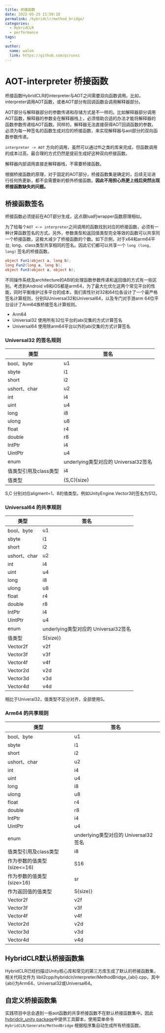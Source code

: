 ```yaml
---
title: 桥接函数
date: 2022-05-25 11:50:18
permalink: /hybridclr/method_bridge/
categories:
  - HybridCLR
  - performance
tags:
  - 
author: 
  name: walon
  link: https://github.com/pirunxi
---
```

# AOT-interpreter 桥接函数

桥接函数HybridCLR的interpreter与AOT之间需要双向函数调用。比如，interpreter调用AOT函数，或者AOT部分有回调函数会调用解释器部分。

AOT部分与解释器部分的参数传递和存储方式是不一样的。比如解释器部分调用AOT函数，解释器的参数全在解释器栈上，必须借助合适的办法才能将解释器的函数参数传递给AOT函数。同样的，解释器无法直接获得AOT回调函数的参数。必须为每一种签名的函数生成对应的桥接函数，来实现解释器与aot部分的双向函数参数传递。

`interpreter -> AOT` 方向的调用，虽然可以通过ffi之类的库来完成，但函数调用的成本过高，最合理的方式仍然是提前生成好这种双向桥接函数。

解释器内部调用直接走解释器栈，不需要桥接函数。

根据桥接函数的原理，对于固定的AOT部分，桥接函数集是确定的，后续无论进行任何热更新，都不会需要新的额外桥接函数。**因此不用担心热更上线后突然出现桥接函数缺失的问题。**

## 桥接函数签名

桥接函数必须提前在AOT部分生成，这点跟lua的wrapper函数原理相似。

为了给每个`AOT <-> interpreter`之间调用的函数找到对应的桥接函数，必须有一种计算函数签名的方式。另外，参数类型和返回值类型完全等效的函数可以共享同一个桥接函数，这极大减少了桥接函数的个数。如下示例，对于x64和arm64平台, long、class类型共享相同的签名。因此它们都可以共享一个 `long (long, long)` 签名的桥接函数。

```csharp
object Fun1(object a, long b);
long Fun2(long a, long b);
object Fun3(object a, object b);
```

不同操作系统及architecture的ABI的处理函数参数传递和返回值的方式有一些区别。考虑到Android v8和iOS都是arm64，为了最大化优化这两个常见平台的性能，同时平衡维护过多平台的成本，我们索性针对32和64位各设计了一个最严格签名计算规则，分别叫Universal32和Universal64，以及专门对手游arm 64位平台设计了Arm64族桥接签名计算规则。

- Arm64
- Universal32 使用所有32位平台的abi交集的方式计算签名
- Universal64 使用除arm64平台以外的abi交集的方式计算签名

### Universal32 的签名规则

| 类型 | 签名|
|-|-|
|bool、byte| u1|
|sbyte |i1|
|short |i2|
|ushort、char| u2|
|int |i4|
|uint |u4|
|long |i8|
|ulong |u8|
|float |r4|
|double |r8|
|IntPtr |i4|
|UintPtr |u4|
|enum |underlying类型对应的 Universal32签名|
|值类型引用及class类型 |i4|
|值类型 |{S,C}{size}|

S,C 分别对应aligment=1、8的值类型。例如UnityEngine.Vector3的签名为S12。

### Universal64 的共享规则

| 类型 | 签名|
|-|-|
|bool、byte| u1|
|sbyte |i1|
|short |i2|
|ushort、char| u2|
|int |i4|
|uint |u4|
|long |i8|
|ulong |u8|
|float |r4|
|double |r8|
|IntPtr |i4|
|UintPtr |u4|
|enum |underlying类型对应的 Universal32签名
|值类型|S{size)}|
|Vector2f|v2f|
|Vector3f|v3f|
|Vector4f|v4f|
|Vector2d|v2d|
|Vector3d|v3d|
|Vector4d|v4d|

相比于Univeral32，值类型不区分对齐，全部使用S。

### Arm64 的共享规则

| 类型 | 签名|
|-|-|
|bool、byte| u1|
|sbyte |i1|
|short |i2|
|ushort、char| u2|
|int |i4|
|uint |u4|
|long |i8|
|ulong |u8|
|float |r4|
|double |r8|
|IntPtr |i4|
|UintPtr |u4|
|enum |underlying类型对应的 Universal32签名
|值类型引用及class类型 |i8|
|作为参数的值类型(size<=16) |S16|
|作为参数的值类型(size>16) |sr|
|作为返回值的值类型|S{size)}|
|Vector2f|v2f|
|Vector3f|v3f|
|Vector4f|v4f|
|Vector2d|v2d|
|Vector3d|v3d|
|Vector4d|v4d|


## HybridCLR默认桥接函数集

HybridCLR已经扫描过Unity核心库和常见的第三方库生成了默认的桥接函数集，相关代码文件为 libil2cpp/hybridclr/interpreter/MethodBridge_{abi}.cpp，其中{abi}为Arm64、Universal32或Universal64。

## 自定义桥接函数集

实践项目中总会遇到一些aot函数的共享桥接函数不在默认桥接函数集中。因此 [hybridclr_unity package](/hybridclr/hybridclr_unity/)中提供工具脚本，使用菜单命令 `HybridCLR/Generate/MethodBridge` 根据程序集自动生成所有桥接函数。

